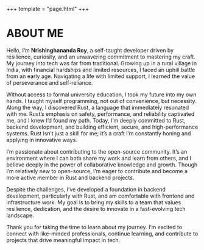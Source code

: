 +++
template = "page.html"
+++

# ABOUT ME

Hello, I’m **Nrishinghananda Roy**, a self-taught developer driven by resilience, curiosity, and an unwavering commitment to mastering my craft. My journey into tech was far from traditional. Growing up in a rural village in India, with financial hardships and limited resources, I faced an uphill battle from an early age. Navigating a life with limited support, I learned the value of perseverance and self-reliance.

Without access to formal university education, I took my future into my own hands. I taught myself programming, not out of convenience, but necessity. Along the way, I discovered Rust, a language that immediately resonated with me. Rust’s emphasis on safety, performance, and reliability captivated me, and I knew I’d found my path. Today, I’m deeply committed to Rust, backend development, and building efficient, secure, and high-performance systems. Rust isn’t just a skill for me; it’s a craft I’m constantly honing and applying in innovative ways.

I’m passionate about contributing to the open-source community. It’s an environment where I can both share my work and learn from others, and I believe deeply in the power of collaborative knowledge and growth. Though I’m relatively new to open-source, I’m eager to contribute and become a more active member in Rust and backend projects.

Despite the challenges, I’ve developed a foundation in backend development, particularly with Rust, and am comfortable with frontend and infrastructure work. My goal is to bring my skills to a team that values resilience, dedication, and the desire to innovate in a fast-evolving tech landscape.

Thank you for taking the time to learn about my journey. I’m excited to connect with like-minded professionals, continue learning, and contribute to projects that drive meaningful impact in tech.
